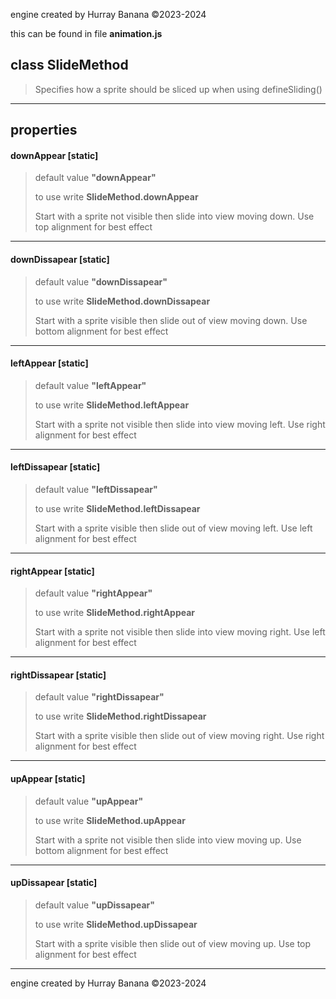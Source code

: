 engine created by Hurray Banana &copy;2023-2024

this can be found in file **animation.js**
## class SlideMethod
> 
> 
> Specifies how a sprite should be sliced up when using defineSliding()
> 
> 

---

## properties
####  downAppear [static]
> default value **"downAppear"**
> 
> to use write **SlideMethod.downAppear**
> 
> Start with a sprite not visible then slide into view moving down. Use top alignment for best effect
> 
> 

---

####  downDissapear [static]
> default value **"downDissapear"**
> 
> to use write **SlideMethod.downDissapear**
> 
> Start with a sprite visible then slide out of view moving down. Use bottom alignment for best effect
> 
> 

---

####  leftAppear [static]
> default value **"leftAppear"**
> 
> to use write **SlideMethod.leftAppear**
> 
> Start with a sprite not visible then slide into view moving left. Use right alignment for best effect
> 
> 

---

####  leftDissapear [static]
> default value **"leftDissapear"**
> 
> to use write **SlideMethod.leftDissapear**
> 
> Start with a sprite visible then slide out of view moving left. Use left alignment for best effect
> 
> 

---

####  rightAppear [static]
> default value **"rightAppear"**
> 
> to use write **SlideMethod.rightAppear**
> 
> Start with a sprite not visible then slide into view moving right. Use left alignment for best effect
> 
> 

---

####  rightDissapear [static]
> default value **"rightDissapear"**
> 
> to use write **SlideMethod.rightDissapear**
> 
> Start with a sprite visible then slide out of  view moving right. Use right alignment for best effect
> 
> 

---

####  upAppear [static]
> default value **"upAppear"**
> 
> to use write **SlideMethod.upAppear**
> 
> Start with a sprite not visible then slide into view moving up. Use bottom alignment for best effect
> 
> 

---

####  upDissapear [static]
> default value **"upDissapear"**
> 
> to use write **SlideMethod.upDissapear**
> 
> Start with a sprite visible then slide out of view moving up. Use top alignment for best effect
> 
> 

---

engine created by Hurray Banana &copy;2023-2024
